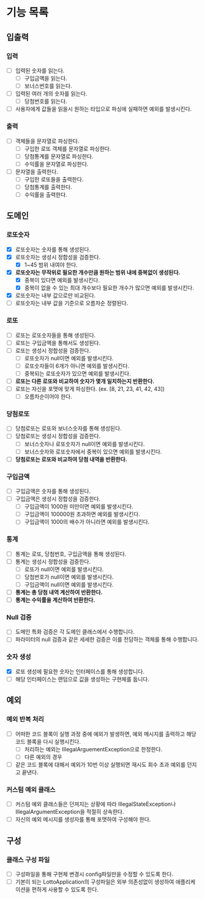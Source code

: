 # 기능 목록

## 입출력

### 입력
- [ ] 입력된 숫자를 읽는다.
  - [ ] 구입금액을 읽는다.
  - [ ] 보너스번호를 읽는다.
- [ ] 입력된 여러 개의 숫자를 읽는다.
  - [ ] 당첨번호를 읽는다.
- [ ] 사용자에게 값들을 읽을시 원하는 타입으로 파싱에 실패하면 예외를 발생시킨다.

### 출력

- [ ] 객체들을 문자열로 파싱한다.
  - [ ] 구입한 로또 객체를 문자열로 파싱한다.
  - [ ] 당첨통계를 문자열로 파싱한다.
  - [ ] 수익률을 문자열로 파싱한다.
- [ ] 문자열을 출력한다.
  - [ ] 구입한 로또들을 출력한다.
  - [ ] 당첨통계를 출력한다.
  - [ ] 수익률을 출력한다.

## 도메인

### 로또숫자
- [X] 로또숫자는 숫자를 통해 생성된다.
- [X] 로또숫자는 생성시 정합성을 검증한다.
  - [X] 1~45 범위 내여야 한다.
- [X] **로또숫자는 무작위로 필요한 개수만큼 원하는 범위 내에 중복없이 생성된다.**
  - [X] 중복이 있다면 예외를 발생시킨다.
  - [X] 중복이 없을 수 있는 최대 개수보다 필요한 개수가 많으면 예외를 발생시킨다.
- [X] 로또숫자는 내부 값으로만 비교된다.
- [ ] 로또숫자는 내부 값을 기준으로 오름차순 정렬된다.

### 로또
- [ ] 로또는 로또숫자들을 통해 생성된다.
- [ ] 로또는 구입금액을 통해서도 생성된다.
- [ ] 로또는 생성시 정합성을 검증한다.
  - [ ] 로또숫자가 null이면 예외를 발생시킨다.
  - [ ] 로또숫자들이 6개가 아니면 예외를 발생시킨다.
  - [ ] 중복되는 로또숫자가 있으면 예외를 발생시킨다.
- [ ] **로또는 다른 로또와 비교하여 숫자가 몇개 일치하는지 반환한다.**
- [ ] 로또는 자신을 포맷에 맞게 파싱한다. (ex. [8, 21, 23, 41, 42, 43])
  - [ ] 오름차순이어야 한다.

### 당첨로또
- [ ] 당첨로또는 로또와 보너스숫자를 통해 생성된다.
- [ ] 당첨로또는 생성시 정합성을 검증한다.
  - [ ] 보너스숫자나 로또숫자가 null이면 예외를 발생시킨다.
  - [ ] 보너스숫자와 로또숫자에서 중복이 있으면 예외를 발생시킨다.
- [ ] **당첨로또는 로또와 비교하여 당첨 내역을 반환한다.**

### 구입금액
- [ ] 구입금액은 숫자를 통해 생성된다.
- [ ] 구입금액은 생성시 정합성을 검증한다.
  - [ ] 구입금액이 1000원 미만이면 예외를 발생시킨다.
  - [ ] 구입금액이 100000원 초과하면 예외를 발생시킨다.
  - [ ] 구입금액이 1000의 배수가 아니라면 예외를 발생시킨다.

### 통계
- [ ] 통계는 로또, 당첨번호, 구입금액을 통해 생성된다.
- [ ] 통계는 생성시 정합성을 검증한다.
  - [ ] 로또가 null이면 예외를 발생시킨다.
  - [ ] 당첨번호가 null이면 예외를 발생시킨다.
  - [ ] 구입금액이 null이면 예외를 발생시킨다.
- [ ] **통계는 총 당첨 내역 계산하여 반환한다.**
- [ ] **통계는 수익률을 계산하여 반환한다.**

### Null 검증
- [ ] 도메인 특화 검증은 각 도메인 클래스에서 수행합니다.
- [ ] 파라미터의 null 검증과 같은 세세한 검증은 이를 전담하는 객체를 통해 수행합니다.

### 숫자 생성
- [X] 로또 생성에 필요한 숫자는 인터페이스를 통해 생성합니다.
- [ ] 해당 인터페이스는 랜덤으로 값을 생성하는 구현체를 둡니다.

## 예외

### 예외 반복 처리
- [ ] 어떠한 코드 블록이 실행 과정 중에 예외가 발생하면, 예외 메시지를 출력하고 해당 코드 블록을 다시 실행시킨다.
  - [ ] 처리하는 예외는 IllegalArguementException으로 한정한다.
  - [ ] 다른 예외의 경우
- [ ] 같은 코드 블록에 대해서 예외가 10번 이상 실행되면 재시도 회수 초과 예외를 던지고 끝낸다.

### 커스텀 예외 클래스
- [ ] 커스텀 예외 클래스들은 던져지는 상황에 따라 IllegalStateException나 IllegalArgumentException을 적절히 상속한다.
- [ ] 자신의 예외 메시지를 생성자를 통해 포맷하여 구성해야 한다.

## 구성

### 클래스 구성 파일

- [ ] 구성파일을 통해 구현체 변경시 config파일만을 수정할 수 있도록 한다.
- [ ] 기본이 되는 LottoApplication의 구성파일은 외부 의존성없이 생성하여 애플리케이션을 편하게 사용할 수 있도록 한다.